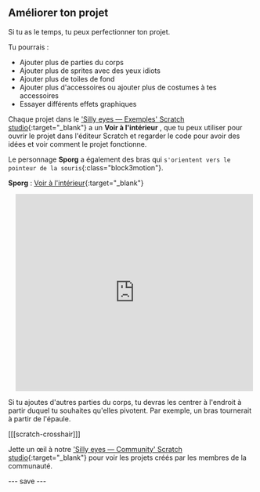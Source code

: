 ## Améliorer ton projet

Si tu as le temps, tu peux perfectionner ton projet.

Tu pourrais :
- Ajouter plus de parties du corps
- Ajouter plus de sprites avec des yeux idiots
- Ajouter plus de toiles de fond
- Ajouter plus d'accessoires ou ajouter plus de costumes à tes accessoires
- Essayer différents effets graphiques

Chaque projet dans le ['Silly eyes — Exemples' Scratch studio](https://scratch.mit.edu/studios/29029028){:target="_blank"} a un **Voir à l'intérieur** , que tu peux utiliser pour ouvrir le projet dans l'éditeur Scratch et regarder le code pour avoir des idées et voir comment le projet fonctionne.

Le personnage **Sporg** a également des bras qui `s'orientent vers le pointeur de la souris`{:class="block3motion"}.

**Sporg** : [Voir à l'intérieur](https://scratch.mit.edu/projects/495865892/editor){:target="_blank"}
<div class="scratch-preview" style="margin-left: 15px;">
  <iframe allowtransparency="true" width="485" height="402" src="https://scratch.mit.edu/projects/embed/495865892/?autostart=false" frameborder="0"></iframe>
</div>

Si tu ajoutes d'autres parties du corps, tu devras les centrer à l'endroit à partir duquel tu souhaites qu'elles pivotent. Par exemple, un bras tournerait à partir de l'épaule.

[[[scratch-crosshair]]]

Jette un œil à notre ['Silly eyes — Community' Scratch studio](https://scratch.mit.edu/studios/29120534){:target="_blank"} pour voir les projets créés par les membres de la communauté.

--- save ---
